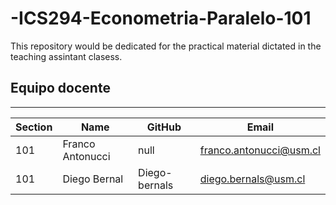 # -ICS294-Econometria-Paralelo-101
This repository would be dedicated for the practical material dictated in the teaching assintant clasess.


## Equipo docente
---

| Section | Name | GitHub | Email |
| ----- | ----- | ----- | ---- |
| 101 | Franco Antonucci | null | franco.antonucci@usm.cl |
| 101 | Diego Bernal | Diego-bernals | diego.bernals@usm.cl |
